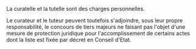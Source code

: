 La curatelle et la tutelle sont des charges personnelles.

Le curateur et le tuteur peuvent toutefois s'adjoindre, sous leur propre responsabilité, le concours de tiers majeurs ne faisant pas l'objet d'une mesure de protection juridique pour l'accomplissement de certains actes dont la liste est fixée par décret en Conseil d'Etat.

